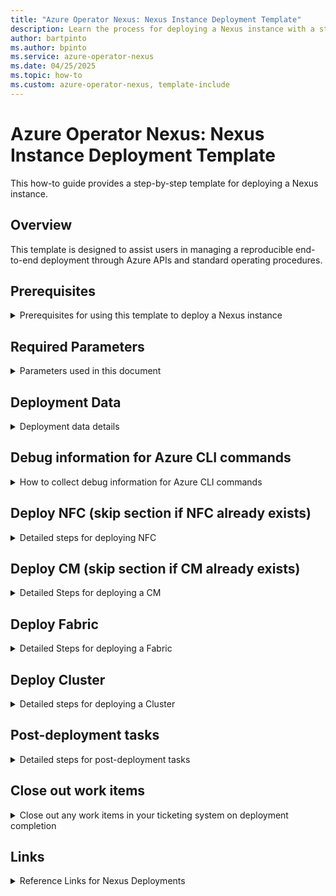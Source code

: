 ```yaml
---
title: "Azure Operator Nexus: Nexus Instance Deployment Template"
description: Learn the process for deploying a Nexus instance with a step-by-step parameterized template.
author: bartpinto 
ms.author: bpinto
ms.service: azure-operator-nexus
ms.date: 04/25/2025
ms.topic: how-to
ms.custom: azure-operator-nexus, template-include
---
```


# Azure Operator Nexus: Nexus Instance Deployment Template

This how-to guide provides a step-by-step template for deploying a Nexus instance.

## Overview

This template is designed to assist users in managing a reproducible end-to-end deployment through Azure APIs and standard operating procedures.

## Prerequisites
<details>
<summary> Prerequisites for using this template to deploy a Nexus instance </summary>

- Latest version of [Azure CLI](https://aka.ms/azcli).
- Latest `networkcloud` [CLI extension](howto-install-cli-extensions.md).
- Subscription access to run the Azure Operator Nexus Network Fabric (NF) and Network Cloud (NC) CLI extension commands.
- Nexus instance data for the [Telco Input Template](concepts-telco-input-template.md).
- [Platform Prerequisites](howto-platform-prerequisites.md).

</details>
 
## Required Parameters
<details>
<summary> Parameters used in this document </summary>

- \<ENVIRONMENT\>: - Instance name
- <AZURE_REGION>: - Azure Region of Instance
- <CUSTOMER_SUB_NAME>: Subscription name
- <CUSTOMER_SUB_ID>: Subscription ID
- <CUSTOMER_SUB_TENANT_ID>: Tenant ID (from `az account show`)
- <DE_ID>: Deployment Engineer performing upgrade
- \<NEXUS_VERSION\>: Nexus release version (for example, 2504.1)
- <NNF_VERSION>: Nexus Network Fabric (NNF) release version (for example, 8.1) 
- <NF_VERSION>: Network Fabric (NF) runtime version (for example, 5.0.0)
- <NC_VERSION>: Network Cloud (NC) release version (for example, 4.2.5)
- <NFC_NAME>: Associated Network Fabric Controller (NFC) name
- <NFC_RG>: NFC Resource Group
- <NFC_RID>: NFC ARM ID
- <NFC_MRG>: NFC Managed Resource Group
- <NFC_SUBNET>: Subnet range for the NFC
- <NF_NAME>: NF name
- <NF_RG>: NF Resource Group
- <NF_RID>: NF ARM ID
- <NF_MGMT_SUBNET>: NF management subnet range
- <NF_IDRAC_SUBNET>: NF IDRAC subnet range
- <NF_DEVICE_NAME>: NF Device name
- <NF_DEVICE_RID>: NF Device Resource ID
- <NF_DEVICE_INTERFACE_NAME>: NF Device Interface name
- <NF_DEVICE_HOSTNAME>: NF Device hostname
- <NF_DEVICE_SN>: NF Device serial number
- <CLUSTER_NAME>: Associated Cluster name
- <CLUSTER_RG>: Cluster Resource Group (RG)
- <CLUSTER_RID>: Cluster ARM ID
- <CLUSTER_MRG>: Cluster Managed Resource Group
- <CLUSTER_CONTROL_BMM>: Cluster Control plane Bare Metal Machine (BMM)
- <CLUSTER_DEPLOY_GROUPING>: Cluster deployment grouping
- <CLUSTER_DEPLOY_TYPE>: Cluster deployment type
- <CLUSTER_DEPLOY_THRESHOLD>: Cluster deployment threshold
- <NC_VERSION>: Runtime version for upgrade
- <DEPLOYMENT_THRESHOLD>: Compute deployment threshold
- <DEPLOYMENT_PAUSE_MINS>: Time to wait before moving to the next Rack once the current Rack meets the deployment threshold
- <CM_NAME>: Associated Cluster Manager (CM)
- <CM_RG>: CM Resource Group
- <BMM_ISSUE_LIST>: List of BMM with provisioning issues after Cluster upgrade is complete
- <MISE_CID>: Microsoft.Identity.ServiceEssentials (MISE) Correlation ID in debug output for Device updates
- <CORRELATION_ID>: Operation Correlation ID in debug output for Device updates
- <ASYNC_URL>: Asynchronous (ASYNC) URL in debug output for Device updates
- <START_DATE>: Track deployment start date
- <TARGET_DATE>: Track deployment expected end date

</details>

## Deployment Data
<details>
<summary> Deployment data details </summary>

```
<START_DATE> <ENVIRONMENT> <AZURE_REGION> <DE_ID> <TARGET_DATE>
- Nexus: <NEXUS_VERSION>
- NC: <NC_VERSION>
- NF: <NF_VERSION>
- Subscription Name: <CUSTOMER_SUB_NAME>
- Subscription ID: <CUSTOMER_SUB_ID>
- Tenant ID: <CUSTOMER_SUB_TENANT_ID>
- Telco Input: <LINK_TO_TELCO_INPUT>
```

</details>

## Debug information for Azure CLI commands
<details>
<summary> How to collect debug information for Azure CLI commands </summary>

Azure CLI deployment commands issued with `--debug` contain the following information in the command output:
```
cli.azure.cli.core.sdk.policies:     'mise-correlation-id': '<MISE_CID>'
cli.azure.cli.core.sdk.policies:     'x-ms-correlation-request-id': '<CORRELATION_ID>'
cli.azure.cli.core.sdk.policies:     'Azure-AsyncOperation': '<ASYNC_URL>'
```

To view status of long running asynchronous operations, run the following command with `az rest`:
```
az rest -m get -u '<ASYNC_URL>'
```

Command status information is returned along with detailed informational or error messages:
- `"status": "Accepted"`
- `"status": "Succeeded"`
- `"status": "Failed"`

If any failures occur, report the <MISE_CID>, <CORRELATION_ID>, status code, and detailed messages when opening a support request.

</details>

## Deploy NFC (skip section if NFC already exists)
<details>
 <summary> Detailed steps for deploying NFC </summary>

### Create NFC
1. Create group if it doesn't exist from Azure CLI:
   ```
   az group list --query "[?location=='<AZURE_REGION>'] | [?contains(name,'<NFC_RG>')]" --subscription <CUSTOMER_SUB_ID> -o table
   az group create -l <AZURE_REGION> -n <NFC_RG> --subscription <CUSTOMER_SUB_ID>
   ```

2. Check if NFC already exists from Azure CLI:
   ```
   az networkfabric controller show --resource-group <NFC_RG> --resource-name <NFC_NAME> --subscription <CUSTOMER_SUB_ID> -o table
   Code: ResourceNotFound
   ```

   > [!IMPORTANT]
   > Don't continue if NFC already exists for <NFC_NAME>.

3. Create NFC from Telco Input template (skip for existing NFC) with Azure CLI:
   ```
   az networkfabric controller create --resource-group <NFC_RG> --subscription <CUSTOMER_SUB_ID> --location <AZURE_REGION> \
     --resource-name <NFC_NAME> --ipv4-address-space "<NFC_IPV4>/<NFC_IPV4_CIDR>" --ipv6-address-space "<NFC_IPV6>/<NFC_IPV6_CIDR>" \
     --infra-er-connections '[{"expressRouteCircuitId": "<MGMT_ER1_RID>", "expressRouteAuthorizationKey": "<MGMT_AUTH_1>"}, \
       {"expressRouteCircuitId": "<MGMT_ER2_RID>", "expressRouteAuthorizationKey": "<MGMT_AUTH_2>"}]' \
     --workload-er-connections '[{"expressRouteCircuitId": "<TNT_ER1_RID>", "expressRouteAuthorizationKey": "<TNT_AUTH_1>"}, \
       {"expressRouteCircuitId": "<TNT_ER2_RID>", "expressRouteAuthorizationKey": "<TNT_AUTH_2>"}]' \
     --mrg name=<NFC_MRG> location=<AZURE_REGION> --debug --no-wait
   ```

   > [!NOTE]
   > NFC creation can take up to 1 hour.

4. Check statuses of the NFC and the NFC `customlocation` are both `Succeeded` from Azure CLI:
   ```
   az networkfabric controller show --resource-group <NFC_RG> --resource-name <NFC_NAME> --subscription <CUSTOMER_SUB_ID> -o table

   az networkfabric controller list --subscription <CUSTOMER_SUB_ID> -o table
   az vm list -o table --query "[?location=='<AZURE_REGION>']" --subscription <CUSTOMER_SUB_ID>

   az customlocation list -o table --query "[?location=='<AZURE_REGION>']" | grep <NFC_NAME> --subscription <CUSTOMER_SUB_ID>
   ```

5. Verify NFC subnets are created:

   Check in Azure portal:
   `Network Fabric Controllers (Operator Nexus)` -> <NFC_NAME> -> <NFC_MRG> -> `networkfabric-infravnet` -> `Subnets`

   Check with Azure CLI:
   ```
   az network vnet subnet list --vnet-name networkfabric-infravnet -g <NFC_MRG> --subscription <CUSTOMER_SUB_ID> -o table
   <NFC_SUBNET>.<+0>.0/24  nfc-aks-subnet    Disabled  Enabled   Succeeded <NFC_MRG>
   <NFC_SUBNET>.<+1>.0/24  GatewaySubnet        Disabled  Enabled   Succeeded <NFC_MRG>
   <NFC_SUBNET>.<+2>.0/23  infra-proxy-subnet   Disabled  Enabled   Succeeded <NFC_MRG>
   <NFC_SUBNET>.<+7>.0/24  private-link-subnet  Disabled  Enabled   Succeeded <NFC_MRG>  PrivateEndpoints
   <NFC_SUBNET>.<+4>.0/24  clustermanager-subnet  Disabled  Disabled  Succeeded <NFC_MRG>
   ```

6. Check ER connections are `Status: Succeeded`:

   Check in Azure portal:
   `Network Fabric Controllers (Operator Nexus)` -> <NFC_NAME> -> <NFC_MRG> -> <NF_ER_CONNECTIONS>

   Check with Azure CLI:
   ```
   az network vpn-connection list -g <NFC_MRG> --subscription <CUSTOMER_SUB_ID> -o table
   ```

### Add resource tag on NFC resource in Azure portal (optional)
   To increase visibility of the deployment, add a tag to the NFC resource in Azure portal:
   ```
   |Name            | Value          |
   |----------------|-----------------
   |GF in progress  |<DE_ID>         |
   ```

</details>

## Deploy CM (skip section if CM already exists)
<details>
 <summary> Detailed Steps for deploying a CM </summary>

### Create CM
1. Create group if it doesn't exist from Azure CLI:
   ```
   az group list --query "[?location=='<AZURE_REGION>'] | [?contains(name,'<CM_RG>')]" --subscription <CUSTOMER_SUB_ID> -o table
   az group create -l <AZURE_REGION> -n <CM_RG> --subscription <CUSTOMER_SUB_ID>
   ```
   
2. Check if CM already exists from Azure CLI:
   ```
   az networkcloud clustermanager show --subscription <CUSTOMER_SUB_ID> -n <CM_NAME> -g <CM_RG> -o table
   Code: ResourceNotFound
   ```

   > [!IMPORTANT]
   > Don't continue if a CM already exists for <CM_NAME>.

3. Create CM from Telco Input template (skip for existing CM) with ARM Deployment from Azure CLI:
   ```
   az deployment sub create --name <CM_NAME>-deployment --subscription <CUSTOMER_SUB_ID> --location <AZURE_REGION> --template-file "clusterManager.jsonc" \
     --parameters "clusterManager.parameters.jsonc" --debug --no-wait
   ```

   Follow these links for the structure of the ARM template and parameters files for the CM:
   - [`clusterManager.jsonc`](clustermanager-jsonc-example.md)
   - [`clusterManager.parameters.jsonc`](clustermanager-parameters-jsonc-example.md)

4. Check status of CM for `Succeeded` from Azure CLI:
   ```
   az networkcloud clustermanager list --subscription <CUSTOMER_SUB_ID> -o table
   ```
   
### Add resource tag on CM resource in Azure portal (optional)
   To increase visibility of the deployment, add a tag to the CM resource in Azure portal (optional):
   ```
   |Name            | Value          |
   |----------------|-----------------
   |GF in progress  |<DE_ID>         |
   ```

</details>

## Deploy Fabric
<details>
 <summary> Detailed Steps for deploying a Fabric </summary>

### Create Fabric

1. Create group if it doesn't exist from Azure CLI:
   ```
   az group list --query "[?location=='<AZURE_REGION>'] | [?contains(name,'<NF_RG>')]" --subscription <CUSTOMER_SUB_ID> -o table
   az group create -l <AZURE_REGION> -n <NF_RG> --subscription <CUSTOMER_SUB_ID>
   ```

2. Check if Fabric custom location already exists from Azure CLI:
   ```
   az customlocation list --subscription <CUSTOMER_SUB_ID> -o table | grep <NF_NAME>
   ```

   > [!IMPORTANT]
   > Don't continue if a Fabric custom location already exists for <NF_NAME>.

3. Check if Fabric already exists from Azure CLI:
   ```
   az networkfabric fabric show --resource-group <NF_RG> --resource-name <NF_NAME> --subscription <CUSTOMER_SUB_ID> -o table
   Code: ResourceNotFound
   ```
   > [!IMPORTANT]
   > Don't continue if a Fabric already exists for <NF_NAME>.
   
4. Create Fabric from Telco Input template with Azure CLI:
   ```
   az networkfabric fabric create --resource-group <NF_RG> --subscription <CUSTOMER_SUB_ID> --location <AZURE_REGION> --resource-name <NF_NAME> \
     --nf-sku <NF_SKU> --nfc-id </subscriptions/<CUSTOMER_SUB_ID>/resourceGroups/<NFC_RG>/providers/Microsoft.ManagedNetworkFabric/networkFabricControllers/<NFC_NAME> \
     --fabric-asn <NF_ASN> --fabric-version <NF_VER> --ipv4-prefix "<MGMT_IPV4>/<MGMT_IPV4_CIDR>" --ipv6-prefix "<MGMT_IPV6>/<MGMT_IPV6_CIDR>" --rack-count <RACK_COUNT> \
     --server-count-per-rack <SERVERS_PER_RACK> --ts-config '{"primaryIpv4Prefix": "<TS_IPV4_1>/<TS1_IPV4_1_CIDR>", "secondaryIpv4Prefix": "<TS_IPV4_2>/<TS1_IPV4_2_CIDR>", \
       "username": "<TS_USER>", "password": "<TS_PASSWORD?", "serialNumber": "<TS_SERIAL>", "primaryIpv6Prefix": "<TS_IPV6_1>/<TS1_IPV6_1_CIDR>", "secondaryIpv6Prefix": "<TS_IPV6_2>/<TS1_IPV6_2_CIDR>"}' \
     --managed-network-config '{"infrastructureVpnConfiguration": {"peeringOption": "OptionA", "optionAProperties": {"mtu": "<MGMT_OPA_MTU>", "vlanId": "<MGMT_OPA_VLANID>", \
       "peerASN": "<MGMT_OPA_PEERASN>", "primaryIpv4Prefix": "<MGMT_OPA_PRIMARYIPV4PREFIX>", "secondaryIpv4Prefix": "<MGMT_OPA_SECONDARYIPV4PREFIX>"}}, \
       "workloadVpnConfiguration": {"peeringOption": "OptionA", "optionAProperties": {"mtu": "<TENANT_OPA_MTU>", "vlanId": "<TENANT_OPA_VLANID>", "peerASN": "<TENANT_OPA_PEERASN>", \
       "primaryIpv4Prefix": "<TENANT_OPA_PRIMARYIPV4PREFIX>", "secondaryIpv4Prefix": "<TENANT_OPA_SECONDARYIPV4PREFIX>", "primaryIpv6Prefix": "<TENANT_OPA_PRIMARYIPV6PREFIX>", \
       "secondaryIpv6Prefix": "<TENANT_OPA_SECONDARYIPV6PREFIX>"}}}' --debug --no-wait
   ```

5. Check status of Fabric for `Succeeded` from Azure CLI:
   ```
   az networkfabric fabric show --resource-group <NF_RG> --resource-name <NF_NAME> --subscription <CUSTOMER_SUB_ID> -o table
   az networkfabric fabric list --subscription <CUSTOMER_SUB_ID> -o table
   ```

6. Create Ingress and Egress Access Control List (ACL) resources if using ACL from Azure CLI:
   ```
   az rest  --subscription <CUSTOMER_SUB_ID> -m put --url /subscriptions/<CUSTOMER_SUB_ID>/resourceGroups/<NF_RG>/providers/Microsoft.ManagedNetworkFabric/accessControlLists/<NNI_1_INGRESS_ACL_1_NAME>?api-version=2023-06-15 --body @<NNI_1_INGRESS_ACL_1_NAME>.json
   az rest  --subscription <CUSTOMER_SUB_ID> -m put --url /subscriptions/<CUSTOMER_SUB_ID>/resourceGroups/<NF_RG>/providers/Microsoft.ManagedNetworkFabric/accessControlLists/<NNI_1_EGRESS_ACL_1_NAME>?api-version=2023-06-15 --body @<NNI_1_EGRESS_ACL_1_NAME>.json
   ```
   See [how to create ACL for NNI](howto-create-access-control-list-for-network-to-network-interconnects.md), for more information on creating ACLs.
   
7. Create Network-to-Network Interface (NNI) resource with Azure CLI:
   ```
   az networkfabric nni create --resource-group <NF_RG> --subscription <CUSTOMER_SUB_ID> --resource-name <NNI_1_NAME> --fabric <NF_NAME> --is-management-type "True" --use-option-b "False" \
     --layer2-configuration '{"interfaces": \
       ["/subscriptions/<CUSTOMER_SUB_ID>/resourceGroups/<NF_RG>/providers/Microsoft.ManagedNetworkFabric/networkDevices/<NF_NAME>-AggrRack-CE1/networkInterfaces/<NNI1_L2_CE1_INT_1>", \
       "/subscriptions/<CUSTOMER_SUB_ID>/resourceGroups/<NF_RG>/providers/Microsoft.ManagedNetworkFabric/networkDevices/<NF_NAME>-AggrRack-CE2/networkInterfaces/<NNI1_L2_CE2_INT_1>"], \
       "mtu": "<NNI1_L2_MTU>"}' --option-b-layer3-configuration '{"peerASN": "<NNI1_PEER_ASN>", "vlanId": "<NNI1_L3_VLAN_ID>", "primaryIpv4Prefix": "<NNI1_L3_IPV4_1>/<NNI1_L3_IPV4_1_CIDR>", \
       "secondaryIpv4Prefix": "<NNI1_L3_IPV4_2>/<NNI1_L3_IPV4_2_CIDR>"}' \
     --ingress-acl-id "/subscriptions/<CUSTOMER_SUB_ID>/resourceGroups/<NF_RG>/providers/Microsoft.ManagedNetworkFabric/accessControlLists/<NNI_1_INGRESS_1_ACL_NAME>" \
     --egress-acl-id "/subscriptions/<CUSTOMER_SUB_ID>/resourceGroups/<NF_RG>/providers/Microsoft.ManagedNetworkFabric/accessControlLists/<NNI_1_INGRESS_1_ACL_NAME>" --debug --no-wait
   ```

8. Check status of Fabric for `Succeeded` from Azure CLI:
   ```
   az networkfabric nni list -g <NF_RG> --fabric <NF_NAME> --subscription <CUSTOMER_SUB_ID>
   az networkfabric nni list -g <NF_RG> --fabric <NF_NAME> --subscription <CUSTOMER_SUB_ID> -o table
   ```
   
9. Update Device Names and Serial Numbers for all Devices with Azure CLI:
   ```
   az networkfabric device update  --subscription <CUSTOMER_SUB_ID> --resource-group <NF_RG> --resource-name <NF_NAME>-AggrRack-CE1 --host-name <CE1_HOSTNAME> \
     --serial-number "<CE1_HW_VENDOR>;<CE1_HW_MODEL>;<CE1_HW_VER>;<CE1_SN>" --debug --no-wait
   # Repeat for each device in Network Fabric Device list
   ```

10. Verify all Devices are created and configured from Azure CLI:
   ```
   az networkfabric device list --resource-group <NF_RG> --subscription <CUSTOMER_SUB_ID> -o table
   ```
   
### Provision Fabric
1. Verify Fabric ProvisioningState is `Succeeded` from Azure CLI:
   ```
   az networkfabric fabric list --resource-group <NF_RG> --subscription <CUSTOMER_SUB_ID> -o table
   ```

2. Provision fabric with Azure CLI:
   ```
   az networkfabric fabric provision --resource-group <NF_RG> --resource-name <NF_NAME> --subscription <CUSTOMER_SUB_ID> --debug --no-wait
   ```

3. Check provisioning status of Fabric is `Provisioned` from Azure CLI:
   ```
   az networkfabric fabric list --resource-group <NF_RG> --subscription <CUSTOMER_SUB_ID> -o table
   ```

### Add resource tag on Fabric resource in Azure portal
   To increase visibility of the deployment, add a tag to the Fabric resource in Azure portal (optional):
   ```
   |Name            | Value          |
   |----------------|-----------------
   |GF in progress  |<DE_ID>         |
   ```

</details>

## Deploy Cluster
<details>
 <summary> Detailed steps for deploying a Cluster </summary>

### Create Cluster
1. Create group if it doesn't exist from Azure CLI:
   ```
   az group list --query "[?location=='<AZURE_REGION>'] | [?contains(name,'<CLUSTER_RG>')]" --subscription <CUSTOMER_SUB_ID> -o table
   az group create -l <AZURE_REGION> -n <CLUSTER_RG> --subscription <CUSTOMER_SUB_ID>
   ```

2. Check if Cluster already exists from Azure CLI:   
   ```
   az networkcloud cluster list --subscription <CUSTOMER_SUB_ID> -o table
   ```

   > [!IMPORTANT]
   > Don't continue if a Cluster already exists for <CLUSTER_NAME>.
   
3. Create Cluster from Telco Input template with ARM Deployment from Azure CLI:
   ```
   az deployment sub create --name <CLUSTER_NAME>-deployment --subscription <CUSTOMER_SUB_ID> --location <REGION> --template-file "cluster.jsonc" --parameters "cluster.parameters.jsonc" --debug --no-wait
   ```
   Follow these links for the structure of the ARM template and parameters files for the Cluster:
   - [`cluster.jsonc`](cluster-jsonc-example.md)
   - [`cluster.parameters.jsonc`](cluster-parameters-jsonc-example.md)
     
4. Verify Cluster `Provisioning state` is `Succeeded` from Azure CLI:
   ```
   az networkcloud cluster list --subscription <CUSTOMER_SUB_ID> -o table
   ```
   
5. Update deployment threshold to custom value with Azure CLI (if desired threshold is different from default of 80%):
   ```
   az networkcloud cluster update --name <CLUSTER_NAME> --resource-group <CLUSTER_RG> --subscription <CUSTOMER_SUB_ID> --compute-deployment-threshold type=<CLUSTER_DEPLOY_TYPE> grouping=<CLUSTER_DEPLOY_GROUPING> value=<CLUSTER_DEPLOY_THRESHOLD>

   # Validate update:
   az networkcloud cluster show -g <CLUSTER_RG> -n <CLUSTER_NAME> --subscription <CUSTOMER_SUB_ID> | grep -a3 computeDeploymentThreshold
   
     "clusterType": "MultiRack",
     "clusterVersion": "<CLUSTER_VERSION>",
     "computeDeploymentThreshold": {
       "grouping": "<CLUSTER_DEPLOY_GROUPING>",
       "type": "<CLUSTER_DEPLOY_TYPE>",
       "value": <CLUSTER_DEPLOY_THRESHOLD>
   ```

### Add resource tag on Cluster resource in Azure portal
   To increase visibility of the deployment, add a tag to the Cluster resource in Azure portal (optional):
   ```
   |Name            | Value          |
   |----------------|-----------------
   |GF in progress  |<DE_ID>         |
   ```

### Deploy Cluster

To initiate Cluster deployment through Azure portal:
Azure portal -> `Clusters (Operator Nexus)` -> `<CLUSTER_NAME>` -> `Deploy`

To initiate Cluster deployment through Azure CLI:
```
az networkcloud cluster deploy --resource-group <CLUSTER_RG> --name <CLUSTER_NAME> --subscription <CUSTOMER_SUB_ID> --no-wait --debug
```

### Order of deployment
1. Validate Baseboard Management Controller (BMC) connection strings
2. Power down all servers
3. Validate hardware
4. Generate bootstrap image
5. Bootstrap  ephemeral node
6. Reboot servers and perform `racreset`
7. Upgrade firmware, configure RAID and, configure BIOS settings on control BMM
8. Provision Kubernetes Control Plane (KCP) and provision Nexus Management Plane (NMP)
9. Move KCP from ephemeral to on-premises BMM
10. Generate Infrastructure L2 Isolation Domains (ISD)
11. Bootstrap cluster and connect to Azure
12. Hydrate cluster into Azure
13. Deploy Workers until deployment threshold met
14. Configure Storage Appliance

### Monitor Cluster deployment

Monitor Cluster deployment progress in Azure portal or CLI.

To monitor in Azure portal:
Azure portal -> `Clusters (Operator Nexus)` -> `<CLUSTER_NAME>` -> Overview-> "Detailed status message"

To monitor through Azure CLI:
```
// Monitor detailed cluster status and update every 5 mins 
watch -n 300 'az networkcloud cluster show --resource-group <CLUSTER_RG> --name <CLUSTER_NAME> --subscription <CUSTOMER_SUB_ID> -o table'
```

Follow link to troubleshoot all [BMM that fail hardware validation](troubleshoot-hardware-validation-failure.md).
- KCP/MNP nodes that fail hardware validation cause Cluster deployment to fail.
- BMMs that fail hardware validation cause Cluster deployment to fail if not enough BMMs are available to pass the deployment threshold.

> [!IMPORTANT]
> If the Cluster deployment reaches the time out threshold, the status moves to `Failed`. Failure can occur if any KCP or NMP BMM fail hardware validation, or too many compute BMM fail hardware validations.
> Once hardware issues are fixed, delete the Cluster, re-create, and then retry the Cluster deploy action.

### Monitor provisioning of BMM
Monitor BMM provisioning progress in Azure portal or CLI.

To monitor in Azure portal:
Azure portal -> `Bare Metal Machines (Operator Nexus)` -> `<BMM_NAME>` -> Overview

To monitor through Azure CLI:
```
az networkcloud baremetalmachine list -g <CLUSTER_MRG> --subscription <CUSTOMER_SUB_ID> --query "sort_by([]. {name:name,kubernetesNodeName:kubernetesNodeName,location:location,readyState:readyState,provisioningState:provisioningState,detailedStatus:detailedStatus,detailedStatusMessage:detailedStatusMessage,cordonStatus:cordonStatus,powerState:powerState,machineRoles:machineRoles| join(', ', @),createdAt:systemData.createdAt}, &name)" -o table
```

### BMM provisioning lifecycle
- Registering -> Preparing -> Inspecting -> Available -> Provisioning -> Provisioned -> Ready

BMM provisioning is complete when the following conditions are met:
   - Provisioning State = `Succeeded`
   - Detailed Status = `Provisioned`
   - Cordon Status = `Uncordoned`
   - Ready State = `True`

</details>

## Post-deployment tasks
<details>
 <summary> Detailed steps for post-deployment tasks </summary>

### Notify Operations of new Nexus instance readiness
```
Title: <ENVIRONMENT> Deployed with Operator Nexus <NEXUS_VERSION>
 
Operations:
 
<ENVIRONMENT> has completed deployment and is now running Operator Nexus <NEXUS_VERSION> from the Azure <AZURE_REGION> region.

Subscription: <CUSTOMER_SUB_ID>
NFC: <NFC_NAME>
CM: <CM_NAME>
Fabric: <NF_NAME>
Cluster: <CLUSTER_NAME>
Region: <AZURE_REGION>
Version: <NEXUS_VERSION>
 
Note the following BMM have hardware issues that need troubleshooting:
<FAILED_BMM_LIST>

Please verify logs/metrics/traffic monitoring and any alerts.

CC: stakeholders_list
```

### Remove DE Tags for GF in progress
- Search for these resources in Azure portal and remove the `GF in progress` tags applied (if any exist):
  - <NFC_NAME>
  - <NF_NAME>
  - <CM_NAME>
  - <CLUSTER_NAME>
- Remove `GF provision issue` Azure resource tags for any BMM issues resolved after deployment.
- To remove a tag, click `Tags (edit)` and click the `Remove` icon next to the Tag, then click `Save`.

</details>

## Close out work items
<details>
<summary> Close out any work items in your ticketing system on deployment completion </summary>

- Update task hours for deployment duration.
- Set Nexus deployment work item to `Complete`.
- Add any notes on support tickets and issues encountered during deployment.
- List any BMM that failed to provision. 

</details>

## Links
<details>
<summary> Reference Links for Nexus Deployments </summary>

Reference links for deploying a Nexus instance:
- Login to [Azure portal](https://aka.ms/nexus-portal)
- Access [Azure portal ARM Template Editor](https://portal.azure.com/#create/Microsoft.Template)
- [Install Azure CLI](https://aka.ms/azcli)
- [Install CLI Extension](howto-install-cli-extensions.md)
- [Troubleshoot hardware validation failure](troubleshoot-hardware-validation-failure.md)
- [Troubleshoot BMM provisioning](troubleshoot-bare-metal-machine-provisioning.md)
- [Troubleshoot BMM provisioning](troubleshoot-bare-metal-machine-provisioning.md)
- [Troubleshoot BMM degraded](troubleshoot-bare-metal-machine-degraded.md)
- [Troubleshoot BMM warning](troubleshoot-bare-metal-machine-warning.md)
- Reference [Nexus Telco Input Template](concepts-telco-input-template.md)
- Reference [Nexus Platform Prerequisites](howto-platform-prerequisites.md)
- Create a [Network Fabric ACL](howto-create-access-control-list-for-network-to-network-interconnects.md)

</details>
